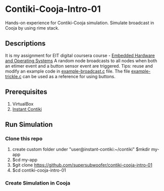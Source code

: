 # Contiki-Cooja-Intro-01

Hands-on experience for Contiki-Cooja simulation.
Simulate broadcast in Cooja by using rime stack.

## Descriptions

It is my assignment for EIT digital coursera course - [Embedded Hardware and Operating Systems](https://www.coursera.org/learn/embedded-operating-system/home/info)
A random node broadcasts to all nodes when both an etimer event and a button sensor event are triggered. Tips: reuse and modify an example code in [example-broadcast.c](https://github.com/contiki-os/contiki/blob/master/examples/rime/example-broadcast.c) file. The file [example-trickle.c](https://github.com/contiki-os/contiki/blob/master/examples/rime/example-trickle.c) can be used as a reference for using buttons.

## Prerequisites

1. VirtualBox
2. [Instant Contiki](http://www.contiki-os.org/start.html)

## Run Simulation

### Clone this repo
1. create custom folder under "user@instant-contiki:~/contiki"
   $mkdir my-app
2. $cd my-app
3. $git clone https://github.com/supersubwoofer/contiki-cooja-intro-01
4. $cd contiki-cooja-intro-01

### Create Simulation in Cooja

